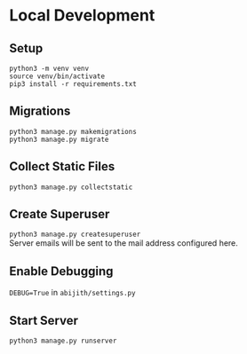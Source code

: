 # Local Development

## Setup
  `python3 -m venv venv` <br/>
  `source venv/bin/activate` <br/>
  `pip3 install -r requirements.txt`

## Migrations
  `python3 manage.py makemigrations`<br/>
  `python3 manage.py migrate`

## Collect Static Files
`python3 manage.py collectstatic`

## Create Superuser
`python3 manage.py createsuperuser`
<br/>Server emails will be sent to the mail address configured here.

## Enable Debugging
`DEBUG=True` in `abijith/settings.py`

## Start Server
`python3 manage.py runserver`

